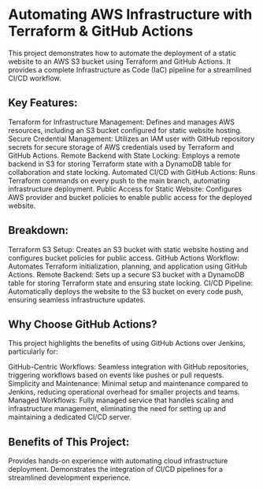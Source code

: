 # Automating AWS Infrastructure with Terraform & GitHub Actions
This project demonstrates how to automate the deployment of a static website to an AWS S3 bucket using Terraform and GitHub Actions. It provides a complete Infrastructure as Code (IaC) pipeline for a streamlined CI/CD workflow.

## Key Features:
Terraform for Infrastructure Management: Defines and manages AWS resources, including an S3 bucket configured for static website hosting.
Secure Credential Management: Utilizes an IAM user with GitHub repository secrets for secure storage of AWS credentials used by Terraform and GitHub Actions.
Remote Backend with State Locking: Employs a remote backend in S3 for storing Terraform state with a DynamoDB table for collaboration and state locking.
Automated CI/CD with GitHub Actions: Runs Terraform commands on every push to the main branch, automating infrastructure deployment.
Public Access for Static Website: Configures AWS provider and bucket policies to enable public access for the deployed website.

## Breakdown:
Terraform S3 Setup: Creates an S3 bucket with static website hosting and configures bucket policies for public access.
GitHub Actions Workflow: Automates Terraform initialization, planning, and application using GitHub Actions.
Remote Backend: Sets up a secure S3 bucket with a DynamoDB table for storing Terraform state and ensuring state locking.
CI/CD Pipeline: Automatically deploys the website to the S3 bucket on every code push, ensuring seamless infrastructure updates.

## Why Choose GitHub Actions?
This project highlights the benefits of using GitHub Actions over Jenkins, particularly for:

GitHub-Centric Workflows: Seamless integration with GitHub repositories, triggering workflows based on events like pushes or pull requests.
Simplicity and Maintenance: Minimal setup and maintenance compared to Jenkins, reducing operational overhead for smaller projects and teams.
Managed Workflows: Fully managed service that handles scaling and infrastructure management, eliminating the need for setting up and maintaining a dedicated CI/CD server.

## Benefits of This Project:
Provides hands-on experience with automating cloud infrastructure deployment.
Demonstrates the integration of CI/CD pipelines for a streamlined development experience.

